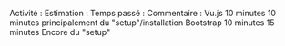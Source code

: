Activité :      Estimation :        Temps passé :       Commentaire :
Vu.js           10 minutes          10 minutes          principalement du "setup"/installation
Bootstrap       10 minutes          15 minutes          Encore du "setup"
